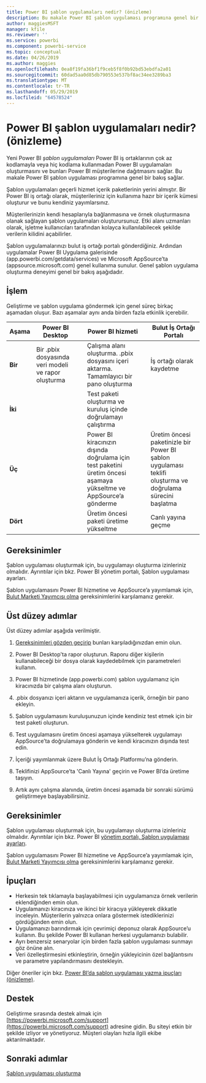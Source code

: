 ```yaml
---
title: Power BI şablon uygulamaları nedir? (önizleme)
description: Bu makale Power BI şablon uygulaması programına genel bir bakış sağlar. Çok az kodlamayla veya hiç kodlama kullanmadan Power BI uygulamaları oluşturmayı ve bunları Power BI müşterilerine dağıtmayı öğrenin.
author: maggiesMSFT
manager: kfile
ms.reviewer: ''
ms.service: powerbi
ms.component: powerbi-service
ms.topic: conceptual
ms.date: 04/26/2019
ms.author: maggies
ms.openlocfilehash: 0ea8f19fa36bf1f9ceb5f8f0b92bd53ebdfa2a01
ms.sourcegitcommit: 60dad5aa0d85db790553e537bf8ac34ee3289ba3
ms.translationtype: MT
ms.contentlocale: tr-TR
ms.lasthandoff: 05/29/2019
ms.locfileid: "64578524"
---
```

# <a name="what-are-power-bi-template-apps-preview"></a>Power BI şablon uygulamaları nedir? (önizleme)

Yeni Power BI *şablon uygulamaları* Power BI iş ortaklarının çok az kodlamayla veya hiç kodlama kullanmadan Power BI uygulamaları oluşturmasını ve bunları Power BI müşterilerine dağıtmasını sağlar.  Bu makale Power BI şablon uygulaması programına genel bir bakış sağlar.

Şablon uygulamaları geçerli hizmet içerik paketlerinin yerini almıştır. Bir Power BI iş ortağı olarak, müşterileriniz için kullanıma hazır bir içerik kümesi oluşturur ve bunu kendiniz yayımlarsınız.  

Müşterilerinizin kendi hesaplarıyla bağlanmasına ve örnek oluşturmasına olanak sağlayan şablon uygulamaları oluşturursunuz. Etki alanı uzmanları olarak, işletme kullanıcıları tarafından kolayca kullanılabilecek şekilde verilerin kilidini açabilirler.  

Şablon uygulamalarınızı bulut iş ortağı portalı gönderdiğiniz. Ardından uygulamalar Power BI Uygulama galerisinde (app.powerbi.com/getdata/services) ve Microsoft AppSource’ta (appsource.microsoft.com) genel kullanıma sunulur. Genel şablon uygulama oluşturma deneyimi genel bir bakış aşağıdadır.  

## <a name="process"></a>İşlem
Geliştirme ve şablon uygulama göndermek için genel süreç birkaç aşamadan oluşur. Bazı aşamalar aynı anda birden fazla etkinlik içerebilir.


| Aşama | Power BI Desktop |  |Power BI hizmeti  |  |Bulut İş Ortağı Portalı  |
|---|--------|--|---------|---------|---------|
| **Bir** | Bir .pbix dosyasında veri modeli ve rapor oluşturma |  | Çalışma alanı oluşturma. .pbix dosyasını içeri aktarma. Tamamlayıcı bir pano oluşturma  |  | İş ortağı olarak kaydetme |
| **İki** |  |  | Test paketi oluşturma ve kuruluş içinde doğrulamayı çalıştırma        |  | |
| **Üç** | |  | Power BI kiracınızın dışında doğrulama için test paketini üretim öncesi aşamaya yükseltme ve AppSource’a gönderme  |  | Üretim öncesi paketinizle bir Power BI şablon uygulaması teklifi oluşturma ve doğrulama sürecini başlatma |
| **Dört** | |  | Üretim öncesi paketi üretime yükseltme |  | Canlı yayına geçme |

## <a name="requirements"></a>Gereksinimler

Şablon uygulaması oluşturmak için, bu uygulamayı oluşturma izinleriniz olmalıdır. Ayrıntılar için bkz. Power BI yönetim portalı, Şablon uygulaması ayarları. 

Şablon uygulamasını Power BI hizmetine ve AppSource’a yayımlamak için, [Bulut Marketi Yayımcısı olma](https://docs.microsoft.com/azure/marketplace/become-publisher) gereksinimlerini karşılamanız gerekir.
 
## <a name="high-level-steps"></a>Üst düzey adımlar

Üst düzey adımlar aşağıda verilmiştir. 

1. [Gereksinimleri gözden geçirip](#requirements) bunları karşıladığınızdan emin olun. 

1. Power BI Desktop'ta rapor oluşturun. Raporu diğer kişilerin kullanabileceği bir dosya olarak kaydedebilmek için parametreleri kullanın. 

1. Power BI hizmetinde (app.powerbi.com) şablon uygulamanız için kiracınızda bir çalışma alanı oluşturun. 

1. .pbix dosyanızı içeri aktarın ve uygulamanıza içerik, örneğin bir pano ekleyin. 

1. Şablon uygulamasını kuruluşunuzun içinde kendiniz test etmek için bir test paketi oluşturun. 

1. Test uygulamasını üretim öncesi aşamaya yükselterek uygulamayı AppSource’ta doğrulamaya gönderin ve kendi kiracınızın dışında test edin. 

1. İçeriği yayımlanmak üzere Bulut İş Ortağı Platformu’na gönderin. 

1. Teklifinizi AppSource’ta 'Canlı Yayına' geçirin ve Power BI’da üretime taşıyın.
2. Artık aynı çalışma alanında, üretim öncesi aşamada bir sonraki sürümü geliştirmeye başlayabilirsiniz. 

## <a name="requirements"></a>Gereksinimler

Şablon uygulaması oluşturmak için, bu uygulamayı oluşturma izinleriniz olmalıdır. Ayrıntılar için bkz. Power BI [yönetim portalı, Şablon uygulaması ayarları](service-admin-portal.md#template-apps-settings-preview). 

Şablon uygulamasını Power BI hizmetine ve AppSource’a yayımlamak için, [Bulut Marketi Yayımcısı olma](https://docs.microsoft.com/azure/marketplace/become-publisher) gereksinimlerini karşılamanız gerekir.

## <a name="tips"></a>İpuçları 

- Herkesin tek tıklamayla başlayabilmesi için uygulamanıza örnek verilerin eklendiğinden emin olun. 
- Uygulamanızı kiracınıza ve ikinci bir kiracıya yükleyerek dikkatle inceleyin. Müşterilerin yalnızca onlara göstermek istediklerinizi gördüğünden emin olun. 
- Uygulamanızı barındırmak için çevrimiçi deponuz olarak AppSource’u kullanın. Bu şekilde Power BI kullanan herkesi uygulamanızı bulabilir. 
- Ayrı benzersiz senaryolar için birden fazla şablon uygulaması sunmayı göz önüne alın. 
- Veri özelleştirmesini etkinleştirin, örneğin yükleyicinin özel bağlantısını ve parametre yapılandırmasını destekleyin.

Diğer öneriler için bkz. [Power BI’da şablon uygulaması yazma ipuçları (önizleme)](service-template-apps-tips.md).

## <a name="support"></a>Destek
Geliştirme sırasında destek almak için [https://powerbi.microsoft.com/support](https://powerbi.microsoft.com/support) adresine gidin. Bu siteyi etkin bir şekilde izliyor ve yönetiyoruz. Müşteri olayları hızla ilgili ekibe aktarılmaktadır.

## <a name="next-steps"></a>Sonraki adımlar

[Şablon uygulaması oluşturma](service-template-apps-create.md)